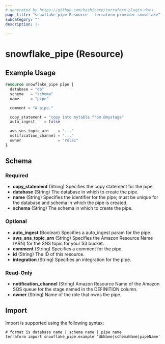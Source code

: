```yaml
---
# generated by https://github.com/hashicorp/terraform-plugin-docs
page_title: "snowflake_pipe Resource - terraform-provider-snowflake"
subcategory: ""
description: |-
  
---
```


# snowflake_pipe (Resource)



## Example Usage

```terraform
resource snowflake_pipe pipe {
  database = "db"
  schema   = "schema"
  name     = "pipe"

  comment = "A pipe."

  copy_statement = "copy into mytable from @mystage"
  auto_ingest    = false

  aws_sns_topic_arn    = "..."
  notification_channel = "..."
  owner                = "role1"
}
```

<!-- schema generated by tfplugindocs -->
## Schema

### Required

- **copy_statement** (String) Specifies the copy statement for the pipe.
- **database** (String) The database in which to create the pipe.
- **name** (String) Specifies the identifier for the pipe; must be unique for the database and schema in which the pipe is created.
- **schema** (String) The schema in which to create the pipe.

### Optional

- **auto_ingest** (Boolean) Specifies a auto_ingest param for the pipe.
- **aws_sns_topic_arn** (String) Specifies the Amazon Resource Name (ARN) for the SNS topic for your S3 bucket.
- **comment** (String) Specifies a comment for the pipe.
- **id** (String) The ID of this resource.
- **integration** (String) Specifies an integration for the pipe.

### Read-Only

- **notification_channel** (String) Amazon Resource Name of the Amazon SQS queue for the stage named in the DEFINITION column.
- **owner** (String) Name of the role that owns the pipe.

## Import

Import is supported using the following syntax:

```shell
# format is database name | schema name | pipe name
terraform import snowflake_pipe.example 'dbName|schemaName|pipeName'
```
